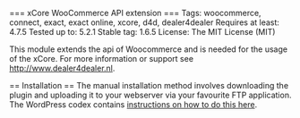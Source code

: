 === xCore WooCommerce API extension ===
Tags: woocommerce, connect, exact, exact online, xcore, d4d, dealer4dealer
Requires at least: 4.7.5
Tested up to: 5.2.1
Stable tag: 1.6.5
License: The MIT License (MIT)

This module extends the api of Woocommerce and is needed for the usage of the xCore. For more information or support see http://www.dealer4dealer.nl.

== Installation ==
The manual installation method involves downloading the plugin and uploading it to your webserver via your favourite FTP application. The WordPress codex contains [instructions on how to do this here](https://codex.wordpress.org/Managing_Plugins#Manual_Plugin_Installation).
